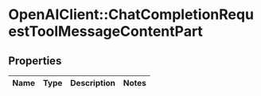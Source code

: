 # OpenAIClient::ChatCompletionRequestToolMessageContentPart

## Properties
Name | Type | Description | Notes
------------ | ------------- | ------------- | -------------

